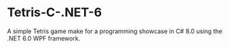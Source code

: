 # Tetris-C-.NET-6
A simple Tetris game make for a programming showcase in C# 8.0 using the .NET 6.0 WPF framework.
